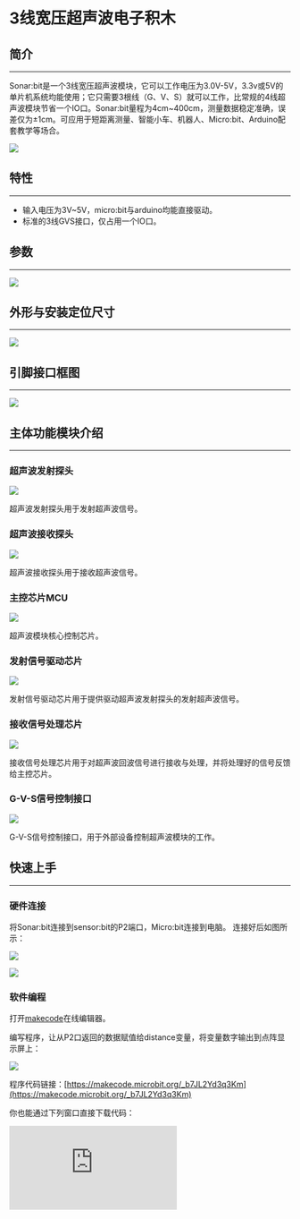 # 3线宽压超声波电子积木

## 简介
---
Sonar:bit是一个3线宽压超声波模块，它可以工作电压为3.0V-5V，3.3v或5V的单片机系统均能使用；它只需要3根线（G、V、S）就可以工作，比常规的4线超声波模块节省一个IO口。Sonar:bit量程为4cm~400cm，测量数据稳定准确，误差仅为±1cm。可应用于短距离测量、智能小车、机器人、Micro:bit、Arduino配套教学等场合。

![](./images/pdBREKf.jpg)

## 特性
---
- 输入电压为3V~5V，micro:bit与arduino均能直接驱动。
- 标准的3线GVS接口，仅占用一个IO口。


## 参数
---

![](./images/vm9SX0e.png)


## 外形与安装定位尺寸
---
![](./images/h4HcvxO.jpg)

## 引脚接口框图
---
![](./images/7E5ECzN.jpg)

## 主体功能模块介绍
---
### 超声波发射探头

![](./images/T1xDsne.jpg)

超声波发射探头用于发射超声波信号。

### 超声波接收探头

![](./images/JxNrz8Q.jpg)

超声波接收探头用于接收超声波信号。

### 主控芯片MCU

![](./images/2CjnvfP.jpg)

超声波模块核心控制芯片。

### 发射信号驱动芯片

![](./images/iOW0IN3.jpg)

发射信号驱动芯片用于提供驱动超声波发射探头的发射超声波信号。

### 接收信号处理芯片

![](./images/VxEZ5KQ.jpg)

接收信号处理芯片用于对超声波回波信号进行接收与处理，并将处理好的信号反馈给主控芯片。

### G-V-S信号控制接口

![](./images/N9yc6Jm.jpg)

G-V-S信号控制接口，用于外部设备控制超声波模块的工作。

## 快速上手
---
### 硬件连接

将Sonar:bit连接到sensor:bit的P2端口，Micro:bit连接到电脑。
连接好后如图所示：

![](./images/fvYx5lR.jpg)

![](./images/wCftg3Y.jpg)

### 软件编程
打开[makecode](https://makecode.microbit.org/)在线编辑器。

编写程序，让从P2口返回的数据赋值给distance变量，将变量数字输出到点阵显示屏上：

![](./images/sbRh3HL.png)

程序代码链接：[https://makecode.microbit.org/_b7JL2Yd3q3Km](https://makecode.microbit.org/_b7JL2Yd3q3Km)

你也能通过下列窗口直接下载代码：

<div
    style={{
        position: 'relative',
        paddingBottom: '60%',
        overflow: 'hidden',
    }}
>
    <iframe
        src="https://makecode.microbit.org/_b7JL2Yd3q3Km"
        frameborder="0"
        sandbox="allow-popups allow-forms allow-scripts allow-same-origin"
        style={{
            position: 'absolute',
            width: '100%',
            height: '100%',
        }}
    />
</div>

### 结果

点阵显示屏实时显示超声波模块与物体之间的距离，单位为cm。


## 文档
---
[WIKI](https://github.com/elecfreaks/learn-cn)

## 常见问题
---
